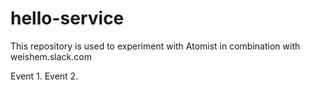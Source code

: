 # hello-service

This repository is used to experiment with Atomist in combination with weishem.slack.com

Event 1.
Event 2.
